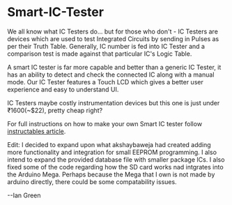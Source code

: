 # Smart-IC-Tester

We all know what IC Testers do... but for those who don't - IC Testers are devices which are used to test Integrated Circuits by sending in Pulses as per their Truth Table. Generally, IC number is fed into IC Tester and a comparison test is made against that particular IC's Logic Table.

A smart IC tester is far more capable and better than a generic IC Tester, it has an ability to detect and check the connected IC along with a manual mode. Our IC Tester features a Touch LCD which gives a better user experience and easy to understand UI.

IC Testers maybe costly instrumentation devices but this one is just under ₹1600(~$22), pretty cheap right?

For full instructions on how to make your own Smart IC tester follow [instructables article](https://www.instructables.com/Smart-IC-Tester/).

Edit: I decided to expand upon what akshaybaweja had created adding more functionality and integration for small EEPROM programming. I also intend to expand the provided database file with smaller package ICs. I also fixed some of the code regarding how the SD card works nad intgrates into the Arduino Mega. Perhaps because the Mega that I own is not made by arduino directly, there could be some compatability issues.


--Ian Green

